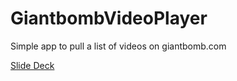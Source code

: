 # GiantbombVideoPlayer

Simple app to pull a list of videos on giantbomb.com

[Slide Deck](https://drive.google.com/open?id=1Ub20icKOPOONecC191ZCiY3iXpb7GLAyOXdzXD9aDTw)
